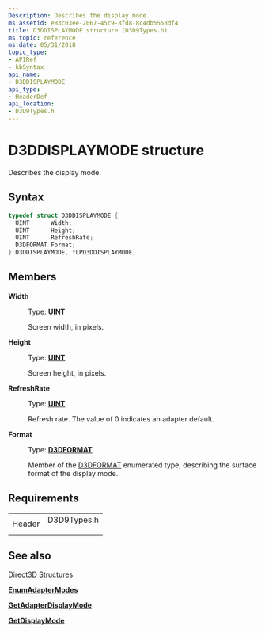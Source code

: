 ```yaml
---
Description: Describes the display mode.
ms.assetid: e83c03ee-2067-45c9-8fd8-8c4db5558df4
title: D3DDISPLAYMODE structure (D3D9Types.h)
ms.topic: reference
ms.date: 05/31/2018
topic_type:
- APIRef
- kbSyntax
api_name:
- D3DDISPLAYMODE
api_type:
- HeaderDef
api_location:
- D3D9Types.h
---
```


# D3DDISPLAYMODE structure

Describes the display mode.

## Syntax


```C++
typedef struct D3DDISPLAYMODE {
  UINT      Width;
  UINT      Height;
  UINT      RefreshRate;
  D3DFORMAT Format;
} D3DDISPLAYMODE, *LPD3DDISPLAYMODE;
```



## Members

<dl> <dt>

**Width**
</dt> <dd>

Type: **[**UINT**](https://msdn.microsoft.com/library/Aa383751(v=VS.85).aspx)**

</dd> <dd>

Screen width, in pixels.

</dd> <dt>

**Height**
</dt> <dd>

Type: **[**UINT**](https://msdn.microsoft.com/library/Aa383751(v=VS.85).aspx)**

</dd> <dd>

Screen height, in pixels.

</dd> <dt>

**RefreshRate**
</dt> <dd>

Type: **[**UINT**](https://msdn.microsoft.com/library/Aa383751(v=VS.85).aspx)**

</dd> <dd>

Refresh rate. The value of 0 indicates an adapter default.

</dd> <dt>

**Format**
</dt> <dd>

Type: **[D3DFORMAT](d3dformat.md)**

</dd> <dd>

Member of the [D3DFORMAT](d3dformat.md) enumerated type, describing the surface format of the display mode.

</dd> </dl>

## Requirements



|                   |                                                                                        |
|-------------------|----------------------------------------------------------------------------------------|
| Header<br/> | <dl> <dt>D3D9Types.h</dt> </dl> |



## See also

<dl> <dt>

[Direct3D Structures](dx9-graphics-reference-d3d-structures.md)
</dt> <dt>

[**EnumAdapterModes**](https://msdn.microsoft.com/library/Bb174314(v=VS.85).aspx)
</dt> <dt>

[**GetAdapterDisplayMode**](https://msdn.microsoft.com/library/Bb174316(v=VS.85).aspx)
</dt> <dt>

[**GetDisplayMode**](https://msdn.microsoft.com/library/Bb174387(v=VS.85).aspx)
</dt> </dl>

 

 




